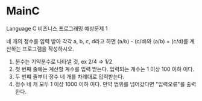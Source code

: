 # MainC
Language C 
비즈니스 프로그래밍 예상문제 1

네 개의 정수를 입력 받아 각각 a, b, c, d라고 하면 (a/b) - (c/d)와 (a/b) + (c/d)를 계산하는 프로그램을 작성하시오.
1. 분수는 기약분수로 나타낼 것, ex 2/4 => 1/2
2. 첫 번째 줄에는 계산할 계수를 입력 받는다. 입력되는 개수는 1 이상 100 이하 이다.
3. 두 번쨰 줄부터 정수 네 개를 차례대로 입력받는다.
4. 정수 네 개 모두 1 이상 1000 이하 이다. 만약 범위를 넘어갔다면 "입력오류"를 출력한다.
